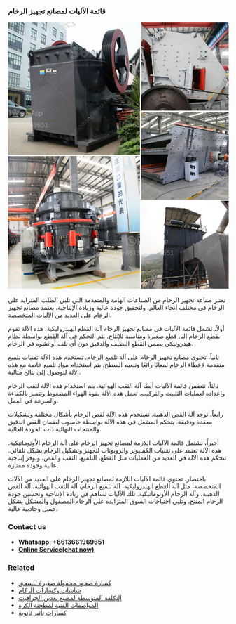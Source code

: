 <h3>قائمة الآليات لمصانع تجهيز الرخام</h3><img src='1701852566.jpg' alt=''><p>تعتبر صناعة تجهيز الرخام من الصناعات الهامة والمتقدمة التي تلبي الطلب المتزايد على الرخام في مختلف أنحاء العالم. ولتحقيق جودة عالية وزيادة الإنتاجية، يعتمد مصانع تجهيز الرخام على العديد من الآليات المتخصصة.</p><p>أولاً، تشمل قائمة الآليات في مصانع تجهيز الرخام آلة القطع الهيدروليكية. هذه الآلة تقوم بقطع الرخام إلى قطع صغيرة ومناسبة للإنتاج. يتم التحكم في آلة القطع بواسطة نظام هيدروليكي يضمن القطع النظيف والدقيق دون أي تلف أو تشوه في الرخام.</p><p>ثانياً، تحتوي مصانع تجهيز الرخام على آلة تلميع الرخام. تستخدم هذه الآلة تقنيات تلميع متقدمة لإعطاء الرخام لمعانًا رائعًا وتنعيم السطح. يتم استخدام مواد تلميع خاصة مع هذه الآلة للوصول إلى نتائج مثالية.</p><p>ثالثاً، تتضمن قائمة الآليات أيضًا آلة الثقب الهوائية. يتم استخدام هذه الآلة لثقب الرخام وإعداده لعمليات التثبيت والتركيب. تعمل هذه الآلة بقوة الهواء المضغوط وتتميز بالكفاءة والسرعة في العمل.</p><p>رابعاً، توجد آلة القص الذهبية. تستخدم هذه الآلة لقص الرخام بأشكال مختلفة وتشكيلات معقدة ودقيقة. يتحكم المشغل في هذه الآلة بواسطة حاسوب لضمان القص الدقيق والمنتجات النهائية ذات الجودة العالية.</p><p>أخيراً، تشتمل قائمة الآليات اللازمة لمصانع تجهيز الرخام على آلة الرخام الأوتوماتيكية. هذه الآلة تعتمد على تقنيات الكمبيوتر والروبوتات لتجهيز وتشكيل الرخام بشكل تلقائي. تتحكم هذه الآلة في العديد من العمليات مثل القطع، التلميع، الثقب والقص، وتوفر إنتاجية عالية وجودة ممتازة.</p><p>باختصار، تحتوي قائمة الآليات اللازمة لمصانع تجهيز الرخام على العديد من الآلات المتخصصة، مثل آلة القطع الهيدروليكية، آلة تلميع الرخام، آلة الثقب الهوائية، آلة القص الذهبية، وآلة الرخام الأوتوماتيكية. تلك الآليات تساهم في زيادة الإنتاجية وتحسين جودة الرخام المنتج، وتلبي احتياجات السوق المتزايدة على الرخام المصقول والمشكل بشكل جميل وجاذبية عالية.</p><h3>Contact us</h3><ul><li><strong>Whatsapp:&nbsp;<a href="https://wa.me/8613661969651">+8613661969651</a></strong></li><li><a href="https://swt.shibang-china.com/?git&amp;zhl&amp;قائمة الآليات لمصانع تجهيز الرخام"><strong>Online Service(chat now)</strong></a></li></ul><h3>Related</h3><ul><li><a href='كسارة صخور محمولة صغيرة للسحق.md'>كسارة صخور محمولة صغيرة للسحق</a></li><li><a href='شاشات وكسارات الركام.md'>شاشات وكسارات الركام</a></li><li><a href='التكلفة المتوسطة لمصنع تعدين الجرافيت.md'>التكلفة المتوسطة لمصنع تعدين الجرافيت</a></li><li><a href='المواصفات الفنية لمطحنة الكرة.md'>المواصفات الفنية لمطحنة الكرة</a></li><li><a href='كسارات تأثير ثانوية.md'>كسارات تأثير ثانوية</a></li></ul>